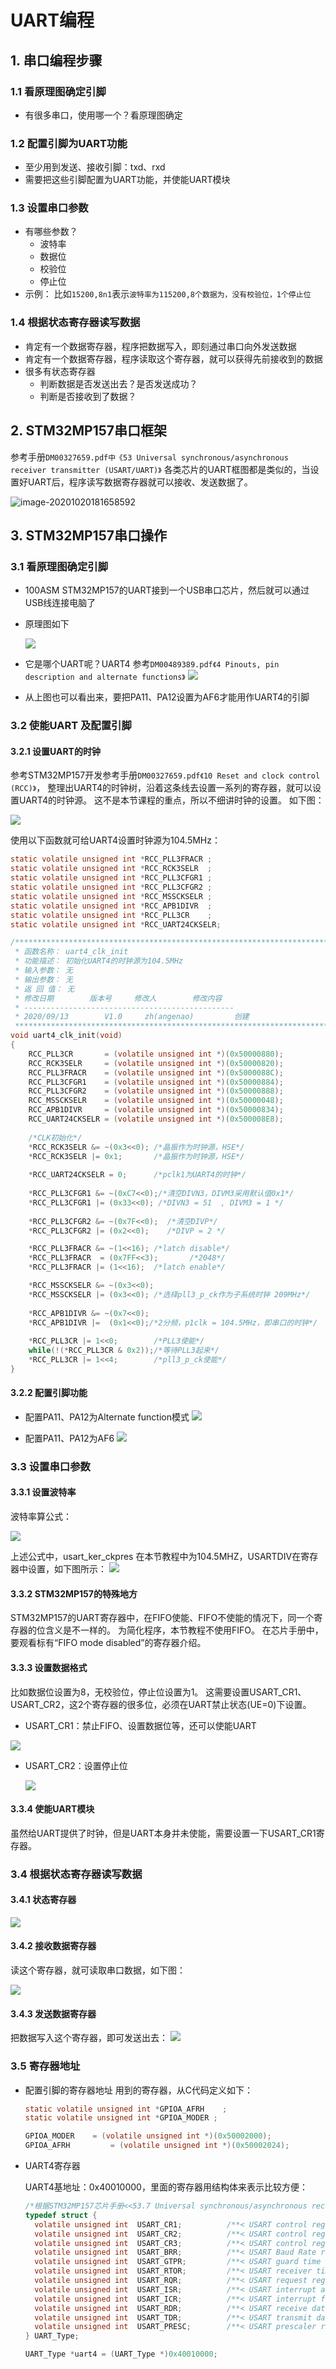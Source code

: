 # UART编程 #
## 1. 串口编程步骤

### 1.1 看原理图确定引脚

* 有很多串口，使用哪一个？看原理图确定

### 1.2 配置引脚为UART功能
* 至少用到发送、接收引脚：txd、rxd
* 需要把这些引脚配置为UART功能，并使能UART模块

### 1.3 设置串口参数

* 有哪些参数？
  * 波特率
  * 数据位
  * 校验位
  * 停止位
* 示例：
比如`15200,8n1`表示`波特率为115200,8个数据为，没有校验位，1个停止位`

### 1.4 根据状态寄存器读写数据

* 肯定有一个数据寄存器，程序把数据写入，即刻通过串口向外发送数据
* 肯定有一个数据寄存器，程序读取这个寄存器，就可以获得先前接收到的数据
* 很多有状态寄存器
  * 判断数据是否发送出去？是否发送成功？
  * 判断是否接收到了数据？

## 2. STM32MP157串口框架

参考手册`DM00327659.pdf中《53 Universal synchronous/asynchronous receiver transmitter (USART/UART)》`
各类芯片的UART框图都是类似的，当设置好UART后，程序读写数据寄存器就可以接收、发送数据了。

![image-20201020181658592](lesson\stm32mp157_uart\001_stm32mp157_uart_block_diagram.png)

## 3. STM32MP157串口操作

### 3.1 看原理图确定引脚

* 100ASM STM32MP157的UART接到一个USB串口芯片，然后就可以通过USB线连接电脑了

* 原理图如下

  ![](lesson\stm32mp157_uart\002_stm32mp157_uart_sch.png)

* 它是哪个UART呢？UART4
  参考`DM00489389.pdf《4 Pinouts, pin description and alternate functions》`
  ![](lesson\stm32mp157_uart\003_uart4_pins.png)

* 从上图也可以看出来，要把PA11、PA12设置为AF6才能用作UART4的引脚

### 3.2 使能UART 及配置引脚

#### 3.2.1 设置UART的时钟

参考STM32MP157开发参考手册`DM00327659.pdf《10 Reset and clock control (RCC)》`，
整理出UART4的时钟树，沿着这条线去设置一系列的寄存器，就可以设置UART4的时钟源。
这不是本节课程的重点，所以不细讲时钟的设置。
如下图：

![](lesson\stm32mp157_uart\004_uart4_clk_path.png)

使用以下函数就可给UART4设置时钟源为104.5MHz：

```c
static volatile unsigned int *RCC_PLL3FRACR ;
static volatile unsigned int *RCC_RCK3SELR  ;
static volatile unsigned int *RCC_PLL3CFGR1 ;
static volatile unsigned int *RCC_PLL3CFGR2 ;
static volatile unsigned int *RCC_MSSCKSELR ;
static volatile unsigned int *RCC_APB1DIVR  ;
static volatile unsigned int *RCC_PLL3CR  	;
static volatile unsigned int *RCC_UART24CKSELR;

/**********************************************************************
 * 函数名称： uart4_clk_init
 * 功能描述： 初始化UART4的时钟源为104.5MHz
 * 输入参数： 无
 * 输出参数： 无
 * 返 回 值： 无
 * 修改日期        版本号     修改人	      修改内容
 * -----------------------------------------------
 * 2020/09/13	     V1.0	  zh(angenao)	      创建
 ***********************************************************************/
void uart4_clk_init(void)	 				
{
	RCC_PLL3CR       = (volatile unsigned int *)(0x50000880);
	RCC_RCK3SELR     = (volatile unsigned int *)(0x50000820);
	RCC_PLL3FRACR    = (volatile unsigned int *)(0x5000088C);
	RCC_PLL3CFGR1    = (volatile unsigned int *)(0x50000884);
	RCC_PLL3CFGR2    = (volatile unsigned int *)(0x50000888);
	RCC_MSSCKSELR    = (volatile unsigned int *)(0x50000048);
	RCC_APB1DIVR     = (volatile unsigned int *)(0x50000834);
	RCC_UART24CKSELR = (volatile unsigned int *)(0x500008E8);
	
	/*CLK初始化*/
	*RCC_RCK3SELR &= ~(0x3<<0); /*晶振作为时钟源，HSE*/ 
	*RCC_RCK3SELR |= 0x1;       /*晶振作为时钟源，HSE*/ 
	
	*RCC_UART24CKSELR = 0;      /*pclk1为UART4的时钟*/
	
	*RCC_PLL3CFGR1 &= ~(0xC7<<0);/*清空DIVN3，DIVM3采用默认值0x1*/
	*RCC_PLL3CFGR1 |= (0x33<<0); /*DIVN3 = 51  , DIVM3 = 1 */
	
	*RCC_PLL3CFGR2 &= ~(0x7F<<0);  /*清空DIVP*/
	*RCC_PLL3CFGR2 |= (0x2<<0);    /*DIVP = 2 */

	*RCC_PLL3FRACR &= ~(1<<16);	/*latch disable*/
	*RCC_PLL3FRACR  = (0x7FF<<3); 		/*2048*/
	*RCC_PLL3FRACR |= (1<<16);	/*latch enable*/

	*RCC_MSSCKSELR &= ~(0x3<<0);
	*RCC_MSSCKSELR |= (0x3<<0); /*选择pll3_p_ck作为子系统时钟 209MHz*/
	
	*RCC_APB1DIVR &= ~(0x7<<0);
	*RCC_APB1DIVR |=  (0x1<<0);/*2分频，p1clk = 104.5MHz，即串口的时钟*/
	
	*RCC_PLL3CR |= 1<<0;		/*PLL3使能*/
	while(!(*RCC_PLL3CR & 0x2));/*等待PLL3起来*/
	*RCC_PLL3CR |= 1<<4;        /*pll3_p_ck使能*/
}
```

#### 3.2.2 配置引脚功能

* 配置PA11、PA12为Alternate function模式
  ![](lesson\stm32mp157_uart\005_uart4_pin_mode.png)
  
* 配置PA11、PA12为AF6
  ![](lesson\stm32mp157_uart\006_uart4_pin_af6.png)
  


### 3.3 设置串口参数

#### 3.3.1 设置波特率

波特率算公式：

![](lesson\stm32mp157_uart\007_baudrate_calc.png)

上述公式中，usart_ker_ckpres 在本节教程中为104.5MHZ，USARTDIV在寄存器中设置，如下图所示：
![](lesson\stm32mp157_uart\008_usart_brr.png)

#### 3.3.2 STM32MP157的特殊地方

STM32MP157的UART寄存器中，在FIFO使能、FIFO不使能的情况下，同一个寄存器的位含义是不一样的。
为简化程序，本节教程不使用FIFO。
在芯片手册中，要观看标有“FIFO mode disabled”的寄存器介绍。

#### 3.3.3 设置数据格式

比如数据位设置为8，无校验位，停止位设置为1。
这需要设置USART_CR1、USART_CR2，这2个寄存器的很多位，必须在UART禁止状态(UE=0)下设置。

* USART_CR1：禁止FIFO、设置数据位等，还可以使能UART

![](lesson\stm32mp157_uart\009_usart_cr1.png)

* USART_CR2：设置停止位

  ![](lesson\stm32mp157_uart\010_usart_cr2.png)

#### 3.3.4 使能UART模块

虽然给UART提供了时钟，但是UART本身并未使能，需要设置一下USART_CR1寄存器。

### 3.4 根据状态寄存器读写数据

#### 3.4.1 状态寄存器

  ![](lesson\stm32mp157_uart\011_usart_isr.png)

#### 3.4.2 接收数据寄存器

读这个寄存器，就可读取串口数据，如下图：

![](lesson\stm32mp157_uart\012_usart_rdr.png)

#### 3.4.3 发送数据寄存器

把数据写入这个寄存器，即可发送出去：
![](lesson\stm32mp157_uart\013_usart_tdr.png)

### 3.5 寄存器地址

* 配置引脚的寄存器地址
  用到的寄存器，从C代码定义如下：

  ```c
  static volatile unsigned int *GPIOA_AFRH    ;
  static volatile unsigned int *GPIOA_MODER	;
  
  GPIOA_MODER 	 = (volatile unsigned int *)(0x50002000);
  GPIOA_AFRH	     = (volatile unsigned int *)(0x50002024);
  ```
  
  
  
* UART4寄存器
  

  UART4基地址：0x40010000，里面的寄存器用结构体来表示比较方便：
  
  ```c
  /*根据STM32MP157芯片手册<<53.7 Universal synchronous/asynchronous receiver transmitter (USART/UART)>>的2655页，定义USART4的结构体,*/
  typedef struct {
    volatile unsigned int  USART_CR1;          /**< USART control register 1,                 offset: 0x00 	 串口控制寄存器1，            偏移地址0x00  */
    volatile unsigned int  USART_CR2;          /**< USART control register 2,                 offset: 0x04 	 串口控制寄存器2，            偏移地址0x04  */
    volatile unsigned int  USART_CR3;          /**< USART control register 3,                 offset: 0x08 	 串口控制寄存器3，            偏移地址0x08  */
    volatile unsigned int  USART_BRR;          /**< USART Baud Rate register,                 offset: 0x0C     串口波特率寄存器             偏移地址0x0C  */
    volatile unsigned int  USART_GTPR;         /**< USART guard time and prescaler register,  offset: 0x10     串口保护时间和预分频器寄存器 偏移地址0x10  */
    volatile unsigned int  USART_RTOR;         /**< USART receiver timeout register,          offset: 0x14     串口接收超时寄存器           偏移地址0x14  */
    volatile unsigned int  USART_RQR;          /**< USART request register,                   offset: 0x18     串口请求寄存器               偏移地址0x18  */
    volatile unsigned int  USART_ISR;          /**< USART interrupt and status register,      offset: 0x1C     串口中断与状态寄存器         偏移地址0x1C  */
    volatile unsigned int  USART_ICR;          /**< USART interrupt flag clear register ,     offset: 0x20     串口中断状态清除寄存器       偏移地址0x20  */
    volatile unsigned int  USART_RDR;          /**< USART receive data register,              offset: 0x24     串口接收数据寄存器           偏移地址0x24  */
    volatile unsigned int  USART_TDR;          /**< USART transmit data register,             offset: 0x28     串口发送数据寄存器           偏移地址0x28  */
    volatile unsigned int  USART_PRESC;        /**< USART prescaler register,                 offset: 0x2C     串口预分频器寄存器           偏移地址0x2C  */
  } UART_Type;
  
  UART_Type *uart4 = (UART_Type *)0x40010000;
  ```
  
  